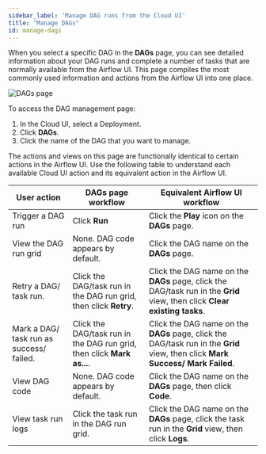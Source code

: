 ```yaml
---
sidebar_label: 'Manage DAG runs from the Cloud UI'
title: "Manage DAGs"
id: manage-dags
---
```


When you select a specific DAG in the **DAGs** page, you can see detailed information about your DAG runs and complete a number of tasks that are normally available from the Airflow UI. This page compiles the most commonly used information and actions from the Airflow UI into one place.

![DAGs page](/img/docs/pipeline-details.png)

To access the DAG management page:

1. In the Cloud UI, select a Deployment.
2. Click **DAGs**.
3. Click the name of the DAG that you want to manage.

The actions and views on this page are functionally identical to certain actions in the Airflow UI. Use the following table to understand each available Cloud UI action and its equivalent action in the Airflow UI. 

| User action                              | **DAGs** page workflow                                                 | Equivalent Airflow UI workflow                                                                                                  |
| ---------------------------------------- | ---------------------------------------------------------------------- | ------------------------------------------------------------------------------------------------------------------------------- |
| Trigger a DAG run                        | Click **Run**                                                          | Click the **Play** icon on the **DAGs** page.                                                                                   |
| View the DAG run grid                    | None. DAG code appears by default.                                     | Click the DAG name on the **DAGs** page.                                                                                        |
| Retry a DAG/ task run.                   | Click the DAG/task run in the DAG run grid, then click **Retry**.      | Click the DAG name on the **DAGs** page, click the DAG/task run in the **Grid** view, then click **Clear existing tasks**.      |
| Mark a DAG/ task run as success/ failed. | Click the DAG/task run in the DAG run grid, then click **Mark as...**. | Click the DAG name on the **DAGs** page, click the DAG/task run in the **Grid** view, then click **Mark Success/ Mark Failed**. |
| View DAG code                            | None. DAG code appears by default.                                     | Click the DAG name on the **DAGs** page, then click **Code**.                                                                   |
| View task run logs                       | Click the task run in the DAG run grid.                                | Click the DAG name on the **DAGs** page, click the task run in the **Grid** view, then click **Logs**.                          |
